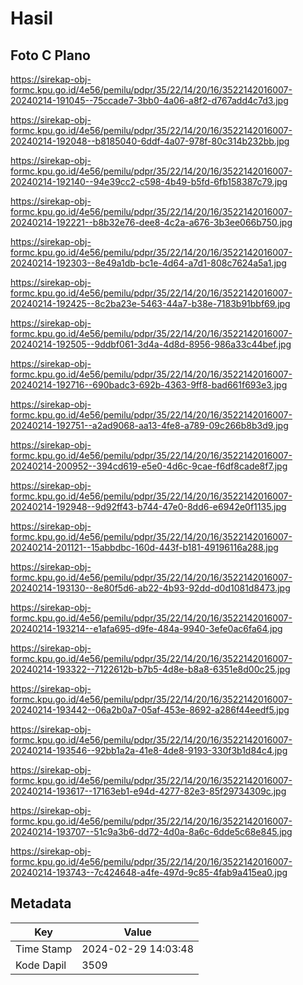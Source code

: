 # Hasil

## Foto C Plano

https://sirekap-obj-formc.kpu.go.id/4e56/pemilu/pdpr/35/22/14/20/16/3522142016007-20240214-191045--75ccade7-3bb0-4a06-a8f2-d767add4c7d3.jpg

https://sirekap-obj-formc.kpu.go.id/4e56/pemilu/pdpr/35/22/14/20/16/3522142016007-20240214-192048--b8185040-6ddf-4a07-978f-80c314b232bb.jpg

https://sirekap-obj-formc.kpu.go.id/4e56/pemilu/pdpr/35/22/14/20/16/3522142016007-20240214-192140--94e39cc2-c598-4b49-b5fd-6fb158387c79.jpg

https://sirekap-obj-formc.kpu.go.id/4e56/pemilu/pdpr/35/22/14/20/16/3522142016007-20240214-192221--b8b32e76-dee8-4c2a-a676-3b3ee066b750.jpg

https://sirekap-obj-formc.kpu.go.id/4e56/pemilu/pdpr/35/22/14/20/16/3522142016007-20240214-192303--8e49a1db-bc1e-4d64-a7d1-808c7624a5a1.jpg

https://sirekap-obj-formc.kpu.go.id/4e56/pemilu/pdpr/35/22/14/20/16/3522142016007-20240214-192425--8c2ba23e-5463-44a7-b38e-7183b91bbf69.jpg

https://sirekap-obj-formc.kpu.go.id/4e56/pemilu/pdpr/35/22/14/20/16/3522142016007-20240214-192505--9ddbf061-3d4a-4d8d-8956-986a33c44bef.jpg

https://sirekap-obj-formc.kpu.go.id/4e56/pemilu/pdpr/35/22/14/20/16/3522142016007-20240214-192716--690badc3-692b-4363-9ff8-bad661f693e3.jpg

https://sirekap-obj-formc.kpu.go.id/4e56/pemilu/pdpr/35/22/14/20/16/3522142016007-20240214-192751--a2ad9068-aa13-4fe8-a789-09c266b8b3d9.jpg

https://sirekap-obj-formc.kpu.go.id/4e56/pemilu/pdpr/35/22/14/20/16/3522142016007-20240214-200952--394cd619-e5e0-4d6c-9cae-f6df8cade8f7.jpg

https://sirekap-obj-formc.kpu.go.id/4e56/pemilu/pdpr/35/22/14/20/16/3522142016007-20240214-192948--9d92ff43-b744-47e0-8dd6-e6942e0f1135.jpg

https://sirekap-obj-formc.kpu.go.id/4e56/pemilu/pdpr/35/22/14/20/16/3522142016007-20240214-201121--15abbdbc-160d-443f-b181-49196116a288.jpg

https://sirekap-obj-formc.kpu.go.id/4e56/pemilu/pdpr/35/22/14/20/16/3522142016007-20240214-193130--8e80f5d6-ab22-4b93-92dd-d0d1081d8473.jpg

https://sirekap-obj-formc.kpu.go.id/4e56/pemilu/pdpr/35/22/14/20/16/3522142016007-20240214-193214--e1afa695-d9fe-484a-9940-3efe0ac6fa64.jpg

https://sirekap-obj-formc.kpu.go.id/4e56/pemilu/pdpr/35/22/14/20/16/3522142016007-20240214-193322--7122612b-b7b5-4d8e-b8a8-6351e8d00c25.jpg

https://sirekap-obj-formc.kpu.go.id/4e56/pemilu/pdpr/35/22/14/20/16/3522142016007-20240214-193442--06a2b0a7-05af-453e-8692-a286f44eedf5.jpg

https://sirekap-obj-formc.kpu.go.id/4e56/pemilu/pdpr/35/22/14/20/16/3522142016007-20240214-193546--92bb1a2a-41e8-4de8-9193-330f3b1d84c4.jpg

https://sirekap-obj-formc.kpu.go.id/4e56/pemilu/pdpr/35/22/14/20/16/3522142016007-20240214-193617--17163eb1-e94d-4277-82e3-85f29734309c.jpg

https://sirekap-obj-formc.kpu.go.id/4e56/pemilu/pdpr/35/22/14/20/16/3522142016007-20240214-193707--51c9a3b6-dd72-4d0a-8a6c-6dde5c68e845.jpg

https://sirekap-obj-formc.kpu.go.id/4e56/pemilu/pdpr/35/22/14/20/16/3522142016007-20240214-193743--7c424648-a4fe-497d-9c85-4fab9a415ea0.jpg


## Metadata

| Key        | Value               |
| ---------- | ------------------- |
| Time Stamp | 2024-02-29 14:03:48 |
| Kode Dapil | 3509                |




